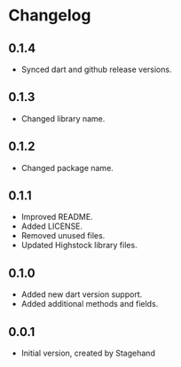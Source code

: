 # Changelog

## 0.1.4

- Synced dart and github release versions.

## 0.1.3

- Changed library name.

## 0.1.2

- Changed package name.

## 0.1.1

- Improved README.
- Added LICENSE.
- Removed unused files.
- Updated Highstock library files.

## 0.1.0

- Added new dart version support.
- Added additional methods and fields.

## 0.0.1

- Initial version, created by Stagehand
